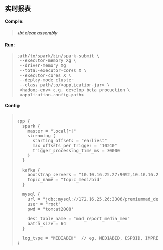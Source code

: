 ## 实时报表

#### Compile: 
> #####  sbt clean assembly

#### Run:
> <pre>
> path/to/spark/bin/spark-submit \
>  --executor-memory Xg \
>  --driver-memory Xg
>  --total-executor-cores X \
>  --executor-cores X \
>  --deploy-mode cluster
>  --class path/to/&lt;application-jar&gt; \
>  &lt;hadoop-env&gt; e.g. develop beta production \
>  &lt;application-config-path&gt;
> </pre>

#### Config:
> <pre> 
> app {
>   spark {
>     master = "local[*]"
>     streaming {
>       starting_offsets = "earliest"
>       max_offsets_per_trigger = "10240"
>       trigger_processing_time_ms = 30000
>     }
>   }
> 
>   kafka {
>     bootstrap_servers = "10.10.16.25.27:9092,10.10.16.25.28:9092,10.10.16.25.29:9092"
>     topic_name = "topic_mediabid"
>   }
> 
>   mysql {
>     url = "jdbc:mysql://172.16.25.26:3306/premiummad_dev?useUnicode=true&characterEncoding=utf8&autoReconnect=true"
>     user = "root"
>     pwd = "tomcat2008"
> 
>     dest_table_name = "mad_report_media_mem"
>     batch_size = 64
>   }
> 
>   log_type = "MEDIABID"  // eg. MEDIABID, DSPBID, IMPRESSION, CLICK, WINNOTICE
> }
> </pre>